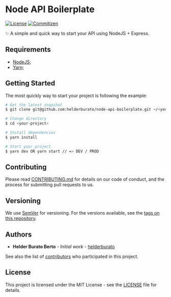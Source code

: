 # Node API Boilerplate

[![License][license-badge]][license-url] [![Commitizen][commitizen-badge]][commitizen-url]

✨ A simple and quick way to start your API using NodeJS + Express.

## Requirements

- [NodeJS](https://nodejs.org/en/);
- [Yarn](https://yarnpkg.com/);

## Getting Started

The most quickly way to start your project is following the example:

```bash
# Get the latest snapshot
$ git clone git@github.com:helderburato/node-api-boilerplate.git ~/<your-project>

# Change directory
$ cd <your-project>

# Install dependencies
$ yarn install

# Start your project
$ yarn dev OR yarn start // => DEV / PROD
```

## Contributing

Please read [CONTRIBUTING.md](CONTRIBUTING.md) for details on our code of conduct, and the process for submitting pull requests to us.

## Versioning

We use [SemVer](https://semver.org/) for versioning. For the versions available, see the [tags on this repository](https://github.com/helderburato/node-mvc-boilerpalte/tags).

## Authors

- **Helder Burato Berto** - _Initial work_ - [helderburato](https://github.com/helderburato)

See also the list of [contributors](https://github.com/helderburato/node-api-boilerplate/contributors) who participated in this project.

## License

This project is licensed under the MIT License - see the [LICENSE](LICENSE) file for details.

[license-badge]: https://img.shields.io/github/license/helderburato/node-api-boilerplate.svg
[license-url]: https://opensource.org/licenses/MIT
[commitizen-badge]: https://img.shields.io/badge/commitizen-friendly-brightgreen.svg
[commitizen-url]: http://commitizen.github.io/cz-cli/
